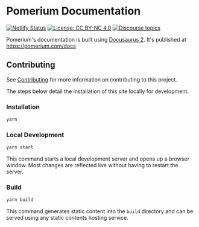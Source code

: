 # Pomerium Documentation

[![Netlify Status](https://api.netlify.com/api/v1/badges/37046516-2e94-423f-bc17-453163570fad/deploy-status)](https://app.netlify.com/sites/pomerium-docusaurus/deploys) [![License: CC BY-NC 4.0](https://img.shields.io/badge/License-CC_BY--NC_4.0-lightgrey.svg)](https://creativecommons.org/licenses/by-nc/4.0/) [![Discourse topics](https://img.shields.io/discourse/topics?label=Discuss&server=https%3A%2F%2Fdiscuss.pomerium.com%2F&style=flat-square)](https://discuss.pomerium.com/)

Pomerium's documentation is built using [Docusaurus 2](https://docusaurus.io/). It's published at <https://pomerium.com/docs>

## Contributing

See [Contributing](https://pomerium.com/docs/community/contributing) for more information on contributing to this project.

The steps below detail the installation of this site locally for development.

### Installation

```sh
yarn
```

### Local Development

```sh
yarn start
```

This command starts a local development server and opens up a browser window. Most changes are reflected live without having to restart the server.

### Build

```sh
yarn build
```

This command generates static content into the `build` directory and can be served using any static contents hosting service.
